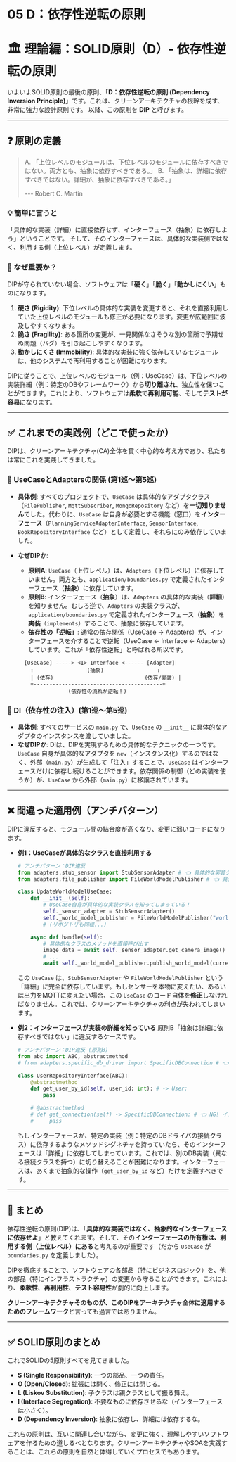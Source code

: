 # 05 D：依存性逆転の原則

# 🏛️ 理論編：SOLID原則（D）- 依存性逆転の原則

いよいよSOLID原則の最後の原則、「**D：依存性逆転の原則 (Dependency Inversion Principle)**」です。これは、クリーンアーキテクチャの根幹を成す、非常に強力な設計原則です。
以降、この原則を **DIP** と呼びます。

---

## ❓ 原則の定義

> A. 「上位レベルのモジュールは、下位レベルのモジュールに依存すべきではない。両方とも、抽象に依存すべきである。」
B. 「抽象は、詳細に依存すべきではない。詳細が、抽象に依存すべきである。」
> 
> 
> \--- Robert C. Martin
> 

### 💡 簡単に言うと

「具体的な実装（詳細）に直接依存せず、インターフェース（抽象）に依存しよう」ということです。
そして、そのインターフェースは、具体的な実装側ではなく、利用する側（上位レベル）が定義します。

### 🤔 なぜ重要か？

DIPが守られていない場合、ソフトウェアは「**硬く**」「**脆く**」「**動かしにくい**」ものになります。

1. **硬さ (Rigidity)**:
下位レベルの具体的な実装を変更すると、それを直接利用していた上位レベルのモジュールも修正が必要になります。変更が広範囲に波及しやすくなります。
2. **脆さ (Fragility)**:
ある箇所の変更が、一見関係なさそうな別の箇所で予期せぬ問題（バグ）を引き起こしやすくなります。
3. **動かしにくさ (Immobility)**:
具体的な実装に強く依存しているモジュールは、他のシステムで再利用することが困難になります。

DIPに従うことで、上位レベルのモジュール（例：UseCase）は、下位レベルの実装詳細（例：特定のDBやフレームワーク）から**切り離され**、独立性を保つことができます。これにより、ソフトウェアは**柔軟**で**再利用可能**、そして**テストが容易**になります。

---

## ✅ これまでの実践例（どこで使ったか）

DIPは、クリーンアーキテクチャ(CA)全体を貫く中心的な考え方であり、私たちは常にこれを実践してきました。

### 📌 UseCaseとAdaptersの関係 (第1巡〜第5巡)

- **具体例**: すべてのプロジェクトで、`UseCase` は具体的なアダプタクラス（`FilePublisher`, `MqttSubscriber`, `MongoRepository` など）を**一切知りません**でした。代わりに、`UseCase` は自身が必要とする機能（窓口）を**インターフェース**（`PlanningServiceAdapterInterface`, `SensorInterface`, `BookRepositoryInterface` など）として定義し、それらにのみ依存していました。
- **なぜDIPか**:
    - **原則A**: `UseCase`（上位レベル）は、`Adapters`（下位レベル）に依存していません。両方とも、`application/boundaries.py` で定義されたインターフェース（**抽象**）に依存しています。
    - **原則B**: インターフェース（**抽象**）は、`Adapters` の具体的な実装（**詳細**）を知りません。むしろ逆で、`Adapters` の実装クラスが、`application/boundaries.py` で定義されたインターフェース（**抽象**）を**実装**（`implements`）することで、抽象に依存しています。
    - **依存性の「逆転」**: 通常の依存関係（UseCase → Adapters）が、インターフェースを介することで逆転（UseCase ← Interface ← Adapters）しています。これが「依存性逆転」と呼ばれる所以です。
    <!-- end list -->
    
    ```
      [UseCase] -----> <I> Interface <------ [Adapter]
        ↑                 (抽象)                 ↑
        │ (依存)                             (依存/実装) │
        +-----------------------------------------+
                    (依存性の流れが逆転！)
    
    ```
    

### 📌 DI（依存性の注入）(第1巡〜第5巡)

- **具体例**: すべてのサービスの `main.py` で、`UseCase` の `__init__` に具体的なアダプタのインスタンスを渡していました。
- **なぜDIPか**: DIは、DIPを実現するための具体的なテクニックの一つです。`UseCase` 自身が具体的なアダプタを `new`（インスタンス化）するのではなく、外部（`main.py`）が生成して「注入」することで、`UseCase` はインターフェースだけに依存し続けることができます。依存関係の制御（どの実装を使うか）が、`UseCase` から外部（`main.py`）に移譲されています。

---

## ❌ 間違った適用例（アンチパターン）

DIPに違反すると、モジュール間の結合度が高くなり、変更に弱いコードになります。

- **例1：UseCaseが具体的なクラスを直接利用する**
    
    ```python
    # アンチパターン：DIP違反
    from adapters.stub_sensor import StubSensorAdapter # 👈 具体的な実装クラスをインポート！
    from adapters.file_publisher import FileWorldModelPublisher # 👈 具体的な実装クラスをインポート！
    
    class UpdateWorldModelUseCase:
        def __init__(self):
            # UseCase自身が具体的な実装クラスを知ってしまっている！
            self._sensor_adapter = StubSensorAdapter()
            self._world_model_publisher = FileWorldModelPublisher("world_model.json")
            # (リポジトリも同様...)
    
        async def handle(self):
            # 具体的なクラスのメソッドを直接呼び出す
            image_data = await self._sensor_adapter.get_camera_image()
            # ...
            await self._world_model_publisher.publish_world_model(current_world_model)
    
    ```
    
    この `UseCase` は、`StubSensorAdapter` や `FileWorldModelPublisher` という「詳細」に完全に依存しています。もしセンサーを本物に変えたい、あるいは出力をMQTTに変えたい場合、この `UseCase` のコード自体を**修正**しなければなりません。これでは、クリーンアーキテクチャの利点が失われてしまいます。
    
- **例2：インターフェースが実装の詳細を知っている**
原則B「抽象は詳細に依存すべきではない」に違反するケースです。
    
    ```python
    # アンチパターン：DIP違反 (原則B)
    from abc import ABC, abstractmethod
    # from adapters.specific_db_driver import SpecificDBConnection # 👈 実装の詳細をインポート！
    
    class UserRepositoryInterface(ABC):
        @abstractmethod
        def get_user_by_id(self, user_id: int): # -> User:
            pass
    
        # @abstractmethod
        # def get_connection(self) -> SpecificDBConnection: # 👈 NG! インターフェースが特定のDB接続クラスを知っている
        #     pass
    
    ```
    
    もしインターフェースが、特定の実装（例：特定のDBドライバの接続クラス）に依存するようなメソッドシグネチャを持っていたら、そのインターフェースは「詳細」に依存してしまっています。これでは、別のDB実装（異なる接続クラスを持つ）に切り替えることが困難になります。インターフェースは、あくまで抽象的な操作（`get_user_by_id` など）だけを定義すべきです。
    

---

## 📝 まとめ

依存性逆転の原則(DIP)は、「**具体的な実装ではなく、抽象的なインターフェースに依存せよ**」と教えてくれます。そして、その**インターフェースの所有権は、利用する側（上位レベル）にある**と考えるのが重要です（だから `UseCase` が `boundaries.py` を定義しました）。

DIPを徹底することで、ソフトウェアの各部品（特にビジネスロジック）を、他の部品（特にインフラストラクチャ）の変更から守ることができます。これにより、**柔軟性**、**再利用性**、**テスト容易性**が劇的に向上します。

**クリーンアーキテクチャそのものが、このDIPをアーキテクチャ全体に適用するためのフレームワーク**と言っても過言ではありません。

---

## ✅ SOLID原則のまとめ

これでSOLIDの5原則すべてを見てきました。

- **S (Single Responsibility)**: 一つの部品、一つの責任。
- **O (Open/Closed)**: 拡張には開く、修正には閉じる。
- **L (Liskov Substitution)**: 子クラスは親クラスとして振る舞え。
- **I (Interface Segregation)**: 不要なものに依存させるな（インターフェースは小さく）。
- **D (Dependency Inversion)**: 抽象に依存し、詳細には依存するな。

これらの原則は、互いに関連し合いながら、変更に強く、理解しやすいソフトウェアを作るための道しるべとなります。クリーンアーキテクチャやSOAを実践することは、これらの原則を自然と体得していくプロセスでもあります。